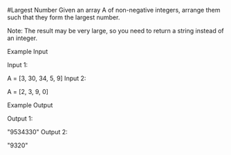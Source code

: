 #Largest Number
Given an array A of non-negative integers, arrange them such that they form the largest number.

Note: The result may be very large, so you need to return a string instead of an integer.

Example Input

Input 1:

A = [3, 30, 34, 5, 9]
Input 2:

A = [2, 3, 9, 0]


Example Output

Output 1:

"9534330"
Output 2:

"9320"

